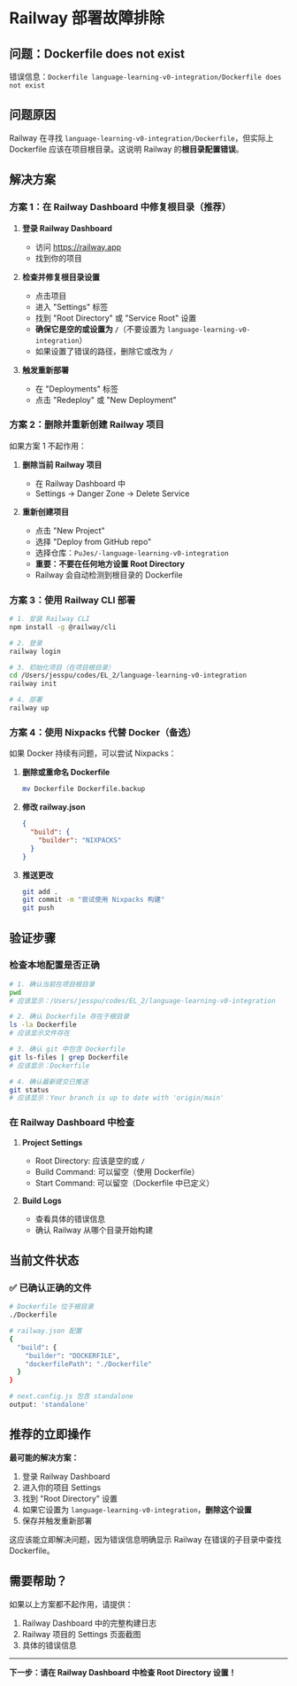 # Railway 部署故障排除

## 问题：Dockerfile does not exist

错误信息：`Dockerfile language-learning-v0-integration/Dockerfile does not exist`

## 问题原因

Railway 在寻找 `language-learning-v0-integration/Dockerfile`，但实际上 Dockerfile 应该在项目根目录。这说明 Railway 的**根目录配置错误**。

## 解决方案

### 方案 1：在 Railway Dashboard 中修复根目录（推荐）

1. **登录 Railway Dashboard**
   - 访问 https://railway.app
   - 找到你的项目

2. **检查并修复根目录设置**
   - 点击项目
   - 进入 "Settings" 标签
   - 找到 "Root Directory" 或 "Service Root" 设置
   - **确保它是空的或设置为 `/`**（不要设置为 `language-learning-v0-integration`）
   - 如果设置了错误的路径，删除它或改为 `/`

3. **触发重新部署**
   - 在 "Deployments" 标签
   - 点击 "Redeploy" 或 "New Deployment"

### 方案 2：删除并重新创建 Railway 项目

如果方案 1 不起作用：

1. **删除当前 Railway 项目**
   - 在 Railway Dashboard 中
   - Settings → Danger Zone → Delete Service

2. **重新创建项目**
   - 点击 "New Project"
   - 选择 "Deploy from GitHub repo"
   - 选择仓库：`PuJes/-language-learning-v0-integration`
   - **重要：不要在任何地方设置 Root Directory**
   - Railway 会自动检测到根目录的 Dockerfile

### 方案 3：使用 Railway CLI 部署

```bash
# 1. 安装 Railway CLI
npm install -g @railway/cli

# 2. 登录
railway login

# 3. 初始化项目（在项目根目录）
cd /Users/jesspu/codes/EL_2/language-learning-v0-integration
railway init

# 4. 部署
railway up
```

### 方案 4：使用 Nixpacks 代替 Docker（备选）

如果 Docker 持续有问题，可以尝试 Nixpacks：

1. **删除或重命名 Dockerfile**
   ```bash
   mv Dockerfile Dockerfile.backup
   ```

2. **修改 railway.json**
   ```json
   {
     "build": {
       "builder": "NIXPACKS"
     }
   }
   ```

3. **推送更改**
   ```bash
   git add .
   git commit -m "尝试使用 Nixpacks 构建"
   git push
   ```

## 验证步骤

### 检查本地配置是否正确

```bash
# 1. 确认当前在项目根目录
pwd
# 应该显示：/Users/jesspu/codes/EL_2/language-learning-v0-integration

# 2. 确认 Dockerfile 存在于根目录
ls -la Dockerfile
# 应该显示文件存在

# 3. 确认 git 中包含 Dockerfile
git ls-files | grep Dockerfile
# 应该显示：Dockerfile

# 4. 确认最新提交已推送
git status
# 应该显示：Your branch is up to date with 'origin/main'
```

### 在 Railway Dashboard 中检查

1. **Project Settings**
   - Root Directory: 应该是空的或 `/`
   - Build Command: 可以留空（使用 Dockerfile）
   - Start Command: 可以留空（Dockerfile 中已定义）

2. **Build Logs**
   - 查看具体的错误信息
   - 确认 Railway 从哪个目录开始构建

## 当前文件状态

### ✅ 已确认正确的文件

```bash
# Dockerfile 位于根目录
./Dockerfile

# railway.json 配置
{
  "build": {
    "builder": "DOCKERFILE",
    "dockerfilePath": "./Dockerfile"
  }
}

# next.config.js 包含 standalone
output: 'standalone'
```

## 推荐的立即操作

**最可能的解决方案：**

1. 登录 Railway Dashboard
2. 进入你的项目 Settings
3. 找到 "Root Directory" 设置
4. 如果它设置为 `language-learning-v0-integration`，**删除这个设置**
5. 保存并触发重新部署

这应该能立即解决问题，因为错误信息明确显示 Railway 在错误的子目录中查找 Dockerfile。

## 需要帮助？

如果以上方案都不起作用，请提供：
1. Railway Dashboard 中的完整构建日志
2. Railway 项目的 Settings 页面截图
3. 具体的错误信息

---

**下一步：请在 Railway Dashboard 中检查 Root Directory 设置！**
